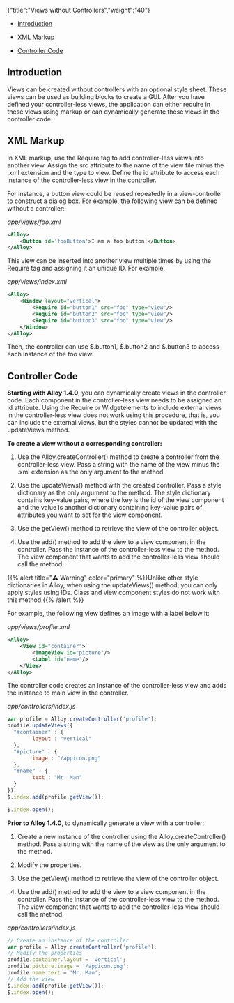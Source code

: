{"title":"Views without Controllers","weight":"40"}

* [Introduction](#introduction)

* [XML Markup](#xml-markup)

* [Controller Code](#controller-code)

## Introduction

Views can be created without controllers with an optional style sheet. These views can be used as building blocks to create a GUI. After you have defined your controller-less views, the application can either require in these views using markup or can dynamically generate these views in the controller code.

## XML Markup

In XML markup, use the Require tag to add controller-less views into another view. Assign the src attribute to the name of the view file minus the .xml extension and the type to view. Define the id attribute to access each instance of the controller-less view in the controller.

For instance, a button view could be reused repeatedly in a view-controller to construct a dialog box. For example, the following view can be defined without a controller:

*app/views/foo.xml*

```xml
<Alloy>
    <Button id='fooButton'>I am a foo button!</Button>
</Alloy>
```

This view can be inserted into another view multiple times by using the Require tag and assigning it an unique ID. For example,

*app/views/index.xml*

```xml
<Alloy>
    <Window layout="vertical">
        <Require id="button1" src="foo" type="view"/>
        <Require id="button2" src="foo" type="view"/>
        <Require id="button3" src="foo" type="view"/>
    </Window>
</Alloy>
```

Then, the controller can use $.button1, $.button2 and $.button3 to access each instance of the foo view.

## Controller Code

**Starting with Alloy 1.4.0**, you can dynamically create views in the controller code. Each component in the controller-less view needs to be assigned an id attribute. Using the Require or Widgetelements to include external views in the controller-less view does not work using this procedure, that is, you can include the external views, but the styles cannot be updated with the updateViews method.

**To create a view without a corresponding controller:**

1. Use the Alloy.createController() method to create a controller from the controller-less view. Pass a string with the name of the view minus the .xml extension as the only argument to the method

2. Use the updateViews() method with the created controller. Pass a style dictionary as the only argument to the method. The style dictionary contains key-value pairs, where the key is the id of the view component and the value is another dictionary containing key-value pairs of attributes you want to set for the view component.

3. Use the getView() method to retrieve the view of the controller object.

4. Use the add() method to add the view to a view component in the controller. Pass the instance of the controller-less view to the method. The view component that wants to add the controller-less view should call the method.

{{% alert title="⚠️ Warning" color="primary" %}}Unlike other style dictionaries in Alloy, when using the updateViews() method, you can only apply styles using IDs. Class and view component styles do not work with this method.{{% /alert %}}

For example, the following view defines an image with a label below it:

*app/views/profile.xml*

```xml
<Alloy>
    <View id="container">
        <ImageView id="picture"/>
        <Label id="name"/>
    </View>
</Alloy>
```

The controller code creates an instance of the controller-less view and adds the instance to main view in the controller.

*app/controllers/index.js*

```javascript
var profile = Alloy.createController('profile');
profile.updateViews({
  "#container" : {
        layout : "vertical"
  },
  "#picture" : {
        image : "/appicon.png"
  },
  "#name" : {
        text : "Mr. Man"
  }
});
$.index.add(profile.getView());

$.index.open();
```

**Prior to Alloy 1.4.0**, to dynamically generate a view with a controller:

1. Create a new instance of the controller using the Alloy.createController() method. Pass a string with the name of the view as the only argument to the method.

2. Modify the properties.

3. Use the getView() method to retrieve the view of the controller object.

4. Use the add() method to add the view to a view component in the controller. Pass the instance of the controller-less view to the method. The view component that wants to add the controller-less view should call the method.

*app/controllers/index.js*

```javascript
// Create an instance of the controller
var profile = Alloy.createController('profile');
// Modify the properties
profile.container.layout = 'vertical';
profile.picture.image = '/appicon.png';
profile.name.text = 'Mr. Man';
// Add the view
$.index.add(profile.getView());
$.index.open();
```
